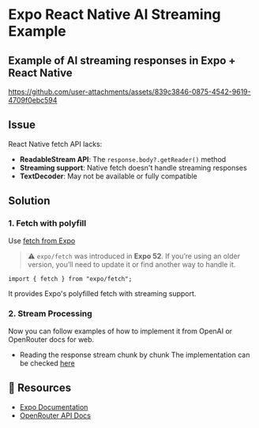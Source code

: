 # Expo React Native AI Streaming Example

## Example of AI streaming responses in Expo + React Native


https://github.com/user-attachments/assets/839c3846-0875-4542-9619-4709f0ebc594


## Issue

React Native fetch API lacks:

- **ReadableStream API**: The `response.body?.getReader()` method
- **Streaming support**: Native fetch doesn't handle streaming responses
- **TextDecoder**: May not be available or fully compatible

## Solution

### 1. **Fetch with polyfill**

Use [fetch from Expo](https://docs.expo.dev/versions/latest/sdk/expo/)

> ⚠️ `expo/fetch` was introduced in **Expo 52**. If you’re using an older version, you’ll need to update it or find another way to handle it.

```tsx
import { fetch } from "expo/fetch";
```

It provides Expo's polyfilled fetch with streaming support.

### 2. **Stream Processing**

Now you can follow examples of how to implement it from OpenAI or OpenRouter docs for web.

- Reading the response stream chunk by chunk
  The implementation can be checked [here](/app/index.tsx)

## 🔗 Resources

- [Expo Documentation](https://docs.expo.dev/)
- [OpenRouter API Docs](https://openrouter.ai/docs)
